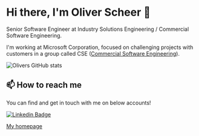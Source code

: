 # Hi there, I'm Oliver Scheer 👋

Senior Software Engineer at Industry Solutions Engineering / Commercial Software Engineering.

I'm working at Microsoft Corporation, focused on challenging projects with customers in a group called CSE ([Commercial Software Engineering](https://microsoft.github.io/code-with-engineering-playbook/CSE/)).

![Olivers GitHub stats](https://github-readme-stats.vercel.app/api?username=oliverscheer&show_icons=true&theme=transparent)

## 📫 How to reach me

You can find and get in touch with me on below accounts!

[![Linkedin Badge](https://img.shields.io/badge/oliverscheer-follow%20on%20linkedin-blue?style=for-the-badge&logo=linkedin)](https://www.linkedin.com/in/scheeroliver/)

[My homepage](https://oliverscheer.github.io)

<!-- ## 🔭 I’m currently working on

- GitHub Actions
- Python
- Bash
- Azure Cloud Services
  - Synapse
  - PurView
  - Azure Functions
  - and many more
- Visual Studio Code

## ⚡ Fun facts

I started coding on a Commodore 128. I used the capability of booting directly into a program to print my daily school agenda. -->

<!--

Here are some ideas to get you started:

- 🔭 I’m currently working on ...
- 🌱 I’m currently learning ...
- 👯 I’m looking to collaborate on ...
- 🤔 I’m looking for help with ...
- 💬 Ask me about ...
- 📫 How to reach me: ...
-->
